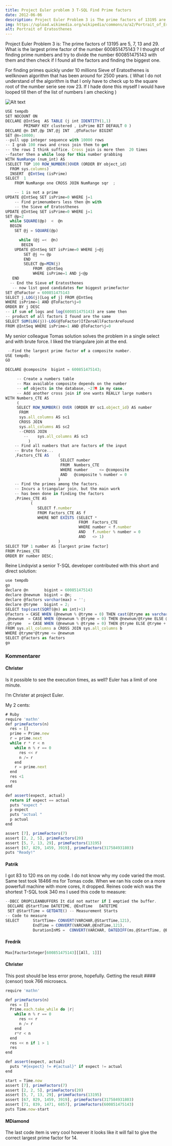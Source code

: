 ```yaml
---
title: Project Euler problem 3 T-SQL Find Prime factors
date: 2012-06-06
description: Project Euler Problem 3 is The prime factors of 13195 are 5, 7, 13 and 29. What is the largest prime factor of the number 600851475143 ? 
img: https://upload.wikimedia.org/wikipedia/commons/a/a2/Portrait_of_Eratosthenes.png
alt: Portrait of Eratosthenes
---
```


Project Euler Problem 3 is: The prime factors of 13195 are 5, 7, 13 and 29. What is the largest prime factor of the number 600851475143 ? I thought of finding prime numbers and try to divide the number 600851475143 with them and then check if I found all the factors and finding the biggest one.

For finding primes quickly under 10 millions Sieve of Eratosthenes is wellknown algorithm that has been around for 2500 years. ( What I do not understand of the algorithm is that I only have to check up to the square root of the number serie see row 23. If I hade done this myself I would have looped till then of the list of numbers I am checking )

![Alt text](https://upload.wikimedia.org/wikipedia/commons/a/a2/Portrait_of_Eratosthenes.png "Portrait of Eratosthenes")

```js
USE tempdb
SET NOCOUNT ON 
DECLARE @IntSeq  AS TABLE (j int IDENTITY(1,1)
        PRIMARY KEY clustered ,	isPrime BIT DEFAULT 0 )
DECLARE @n INT,@p INT,@j INT  ,@ToFactor BIGINT
SET @n=10000;
--pull upp integer sequence with 10000 rows
-- I grab 100 rows and cross join them to get 
-- the rows I think suffice. Cross join is more then  20 times 
--faster then a while loop for this number grabbing
WITH NumRange (num_int) AS
(SELECT TOP 100 ROW_NUMBER()OVER (ORDER BY object_id)
  FROM sys.columns) 
  INSERT  @IntSeq (isPrime)
SELECT  1 
    FROM NumRange one CROSS JOIN NumRange sqr  ; 

    -- 1 is not a prime   
UPDATE @IntSeq SET isPrime=0 WHERE j=1
    -- Find primenumbers less then @n with  
    -- the Sieve of Eratosthenes
UPDATE @IntSeq SET isPrime=0 WHERE j=1
SET @p=2
  while SQUARE(@p)  <  @n 
  BEGIN
	SET @j = SQUARE(@p)

      while (@j =<  @n) 
       BEGIN
	UPDATE @IntSeq SET isPrime=0 WHERE j=@j
	    SET @j += @p
        END   
	    SELECT @p=MIN(j) 
            FROM  @IntSeq 
            WHERE isPrime=1 AND j<@p   
   END
  -- End the Sieve of Eratosthenes
   -- now list good candidates for biggest primefactor
SET @ToFactor = 600851475143 
SELECT j,LOG(j)[Log of j] FROM @IntSeq 
WHERE isPrime=1 AND @ToFactor%j=0
ORDER BY j DESC
-- if sum of logs and log(600851475143) are same then
-- product of all factors I found are the same
SELECT SUM(LOG(j))-LOG(@ToFactor)IfZeroAllFactorAreFound 
FROM @IntSeq WHERE isPrime=1 AND @ToFactor%j=0
```
My senior colleague Tomas solution solves the problem in a single select and with brute force. I liked the triangulare join at the end.

```js
 --Find the largest prime factor of a composite number.
USE tempdb;
GO

DECLARE @composite  bigint = 600851475143;

     -- Create a numbers table 
     -- Max available composite depends on the number 
     -- of objects in the database, ~27M in my case.
     -- Add another cross join if one wants REALLY large numbers 
WITH Numbers_CTE AS    
     (
     SELECT ROW_NUMBER() OVER (ORDER BY sc1.object_id) AS number
      FROM  
      sys.all_columns AS sc1 
      CROSS JOIN 
      sys.all_columns AS sc2
      --CROSS JOIN 
        --    sys.all_columns AS sc3
          )
    -- Find all numbers that are factors of the input
    -- Brute force...
    ,Factors_CTE AS    (
                        SELECT number
                        FROM  Numbers_CTE 
                        WHERE number     <= @composite
                        AND   @composite % number = 0
                       )
    -- Find the primes among the factors.
    -- Incurs a triangular join, but the main work 
    -- has been done in finding the factors
    ,Primes_CTE AS     
           (
              SELECT f.number
              FROM Factors_CTE AS f
              WHERE NOT EXISTS (SELECT *
                                FROM  Factors_CTE
                                WHERE number < f.number
                                AND   f.number % number = 0
                                AND   <> 1)
                       )
SELECT TOP 1 number AS [largest prime factor] 
FROM Primes_CTE
ORDER BY number DESC;
```
Reine Lindqvist a senior T-SQL developer contributed with this short and direct solution:
```js
use tempdb
go
declare @n       bigint = 600851475143
declare @newnum  bigint = @n;
declare @factors varchar(max) = '';
declare @tryme   bigint = 2;
SELECT top(cast(SQRT(@n) as int)+1)
@factors = CASE WHEN (@newnum % @tryme = 0) THEN cast(@tryme as varchar(20)) ELSE @factors END
,@newnum  = CASE WHEN (@newnum % @tryme = 0) THEN @newnum/@tryme ELSE @newnum END
,@tryme   = CASE WHEN (@newnum % @tryme = 0) THEN @tryme ELSE @tryme + 1 END
FROM sys.all_columns a CROSS JOIN sys.all_columns b
WHERE @tryme*@tryme <= @newnum
SELECT @factors as factors
go
```

### Kommentarer

#### Christer
Is it possible to see the execution times, as well?
Euler has a limit of one minute.

I’m Christer at project Euler.

My 2 cents:
```js
# Ruby
require 'mathn'
def primeFactors(n)
  res = []
  prime = Prime.new
  r = prime.next
  while r * r < n
    while n % r == 0 
      res << r
      n /= r
    end
    r = prime.next
  end
  res <1
  res
end

def assert(expect, actual)
  return if expect == actual
  puts "expect " 
  p expect 
  puts "actual " 
  p actual  
end

assert [7], primeFactors(7)
assert [2, 2, 5], primeFactors(20)
assert [5, 7, 13, 29], primeFactors(13195)
assert [67, 829, 1459, 3919], primeFactors(317584931803)
puts "Ready!"
```

#### Patrik
I got 83 to 120 ms on my code. I do not know why my code varied the most. Same test took 18466 ms for Tomas code. When we ran his code on a more powerfull machine with more cores, it dropped.
Reines code wich was the shortest T-SQL took 340 ms
I used this code to measure:
```js
--DBCC DROPCLEANBUFFERS It did not matter if I emptied the buffer. 
 DECLARE @StartTime DATETIME, @EndTime   DATETIME
 SET @StartTime = GETDATE() -- Measurement Starts  
-- Code to measure
SELECT      StartTime= CONVERT(VARCHAR,@StartTime,121),
            EndTime = CONVERT(VARCHAR,@EndTime,121),
            DurationInMS =  CONVERT(VARCHAR, DATEDIFF(ms,@StartTime, @EndTime))

```

#### Fredrik
```js
Max[FactorInteger[600851475143][[All, 1]]]
```

#### Christer
This post should be less error prone, hopefully.
Getting the result #### (censor) took 766 microsecs.

```js
require 'mathn'

def primeFactors(n)
  res = []
  Prime.each.take_while do |r|
    while n % r == 0
      res << r
      n /= r
    end
    r*r < n
  end
  res << n if 1 > 1
  res
end

def assert(expect, actual)
  puts "#{expect} != #{actual}" if expect != actual
end

start = Time.now
assert [7], primeFactors(7)
assert [2, 2, 5], primeFactors(20)
assert [5, 7, 13, 29], primeFactors(13195)
assert [67, 829, 1459, 3919], primeFactors(317584931803)
assert [71, 839, 1471, 6857], primeFactors(600851475143)
puts Time.now-start
```

#### MDiamond
The last code item is very cool however it looks like it will fail to give the correct largest prime factor for 14.
